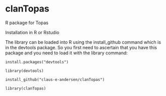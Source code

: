 # clanTopas
R package for Topas

Installation in R or Rstudio

The library can be loaded into R using the install_github command which is in the devtools package. So you first need to ascertain that you have this package and you need to load it with the library command:

```
install.packages("devtools")

library(devtools)

install_github("claus-e-andersen/clanTopas")

library(clanTopas)

